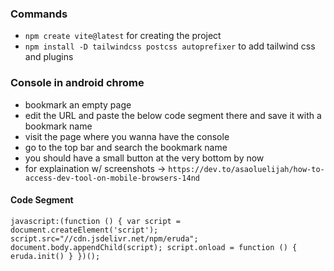 ### Commands
- `npm create vite@latest` for creating the project
- `npm install -D tailwindcss postcss autoprefixer` to add tailwind css and plugins


### Console in android chrome
- bookmark an empty page
- edit the URL and paste the below code segment there and save it with a bookmark name
- visit the page where you wanna have the console
- go to the top bar and search the bookmark name
- you should have a small button at the very bottom by now
- for explaination w/ screenshots -> `https://dev.to/asaoluelijah/how-to-access-dev-tool-on-mobile-browsers-14nd`

#### Code Segment
```
javascript:(function () { var script = document.createElement('script'); script.src="//cdn.jsdelivr.net/npm/eruda"; document.body.appendChild(script); script.onload = function () { eruda.init() } })();
```

